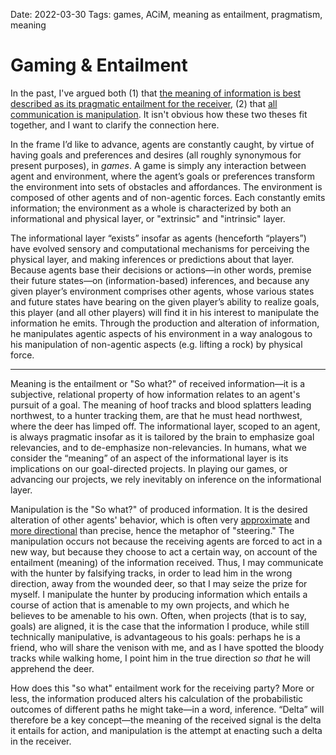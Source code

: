 Date: 2022-03-30
Tags: games, ACiM, meaning as entailment, pragmatism, meaning

# Gaming & Entailment

In the past, I've argued both (1) that [the meaning of information is best described as its pragmatic entailment for the receiver](https://letter.wiki/conversation/1194), (2) that [all communication is manipulation](https://suspendedreason.com/tag/all-communication-is-manipulation/). It isn't obvious how these two theses fit together, and I want to clarify the connection here.

In the frame I’d like to advance, agents are constantly caught, by virtue of having goals and preferences and desires (all roughly synonymous for present purposes), in *games*. A game is simply any interaction between agent and environment, where the agent’s goals or preferences transform the environment into sets of obstacles and affordances. The environment is composed of other agents and of non-agentic forces. Each constantly emits information; the environment as a whole is characterized by both an informational and physical layer, or "extrinsic" and "intrinsic" layer. 

The informational layer “exists” insofar as agents (henceforth “players”) have evolved sensory and computational mechanisms for perceiving the physical layer, and making inferences or predictions about that layer. Because agents base their decisions or actions—in other words, premise their future states—on (information-based) inferences, and because any given player’s environment comprises other agents, whose various states and future states have bearing on the given player’s ability to realize goals, this player (and all other players) will find it in his interest to manipulate the information he emits. Through the production and alteration of information, he manipulates agentic aspects of his environment in a way analogous to his manipulation of non-agentic aspects (e.g. lifting a rock) by physical force.

<hr>

Meaning is the entailment or "So what?" of received information—it is a subjective, relational property of how information relates to an agent's pursuit of a goal. The meaning of hoof tracks and blood splatters leading northwest, to a hunter tracking them, are that he must head northwest, where the deer has limped off. The informational layer, scoped to an agent, is always pragmatic insofar as it is tailored by the brain to emphasize goal relevancies, and to de-emphasize non-relevancies. In humans, what we consider the “meaning” of an aspect of the informational layer is its implications on our goal-directed projects. In playing our games, or advancing our projects, we rely inevitably on inference on the informational layer.

Manipulation is the "So what?" of produced information. It is the desired alteration of other agents' behavior, which is often very [approximate](https://suspendedreason.com/2021/12/31/linguistic-fit/) and [more directional](https://suspendedreason.com/2022/01/17/acim-is-a-natural-extension-of-cybernetic-theory/) than precise, hence the metaphor of "steering." The manipulation occurs not because the receiving agents are forced to act in a new way, but because they choose to act a certain way, on account of the entailment (meaning) of the information received. Thus, I may communicate with the hunter by falsifying tracks, in order to lead him in the wrong direction, away from the wounded deer, so that I may seize the prize for myself. I manipulate the hunter by producing information which entails a course of action that is amenable to my own projects, and which he believes to be amenable to his own. Often, when projects (that is to say, goals) are aligned, it is the case that the information I produce, while still technically manipulative, is advantageous to his goals: perhaps he is a friend, who will share the venison with me, and as I have spotted the bloody tracks while walking home,  I point him in the true direction *so that* he will apprehend the deer. 

How does this "so what" entailment work for the receiving party? More or less, the information produced alters his calculation of the probabilistic outcomes of different paths he might take—in a word, inference. “Delta” will therefore be a key concept—the meaning of the received signal is the delta it entails for action, and manipulation is the attempt at enacting such a delta in the receiver.